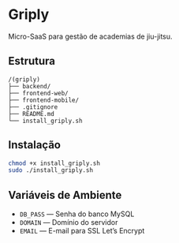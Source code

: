 # Griply

Micro-SaaS para gestão de academias de jiu-jitsu.

## Estrutura

```
/(griply)
├── backend/
├── frontend-web/
├── frontend-mobile/
├── .gitignore
├── README.md
└── install_griply.sh
```

## Instalação

```bash
chmod +x install_griply.sh
sudo ./install_griply.sh
```

## Variáveis de Ambiente

- `DB_PASS` — Senha do banco MySQL  
- `DOMAIN` — Domínio do servidor  
- `EMAIL` — E-mail para SSL Let’s Encrypt  
